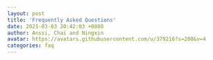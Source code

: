 ```yaml
---
layout: post
title: 'Frequently Asked Questions'
date: 2021-03-03 20:42:03 +0800
author: Anssi, Chai and Ningxin
avatar: https://avatars.githubusercontent.com/u/379216?s=200&v=4
categories: faq
---
```

